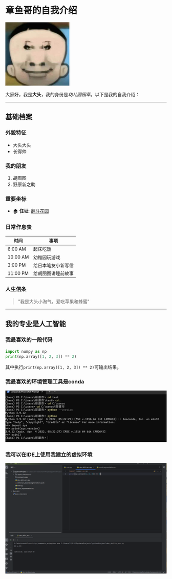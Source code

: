 # 章鱼哥的自我介绍

<img src="https://github.com/womacheng/-/blob/main/OIP-C.jpg" width="200" alt="大头儿子">

大家好，我是**大头**，我的身份是*幼儿园园草*。以下是我的自我介绍：

---

## 基础档案 

### 外貌特征 
- 大头大头
- 长得帅

### 我的朋友
1. 胡图图
2. 野原新之助

### 重要坐标
- 🏠 **住址**: [翻斗花园](https://github.com/womacheng/-/blob/main/20210515114914_b5d16.jpg) 

### 日常作息表
| 时间       | 事项                  |
|------------|-----------------------|
| 6:00 AM    | 起床吃饭              |
| 10:00 AM   | 幼稚园玩游戏          |
| 3:00 PM    | 给日本笔友小新写信    |
| 11:00 PM   | 给胡图图讲睡前故事    |

### 人生信条
> "我是大头小淘气，爱吃苹果和蜂蜜"
---

## 我的专业是人工智能
### 我最喜欢的一段代码

```python
import numpy as np
print(np.array([1, 2, 3]) ** 2)
```
其中执行`print(np.array([1, 2, 3]) ** 2)`可输出结果。

### 我最喜欢的环境管理工具是conda
<img src="https://github.com/womacheng/-/blob/main/%E5%B1%8F%E5%B9%95%E6%88%AA%E5%9B%BE%202025-03-09%20232806.png" width="800" alt="截图一">

### 我可以在IDE上使用我建立的虚拟环境
<img src="https://github.com/womacheng/-/blob/main/%E5%B1%8F%E5%B9%95%E6%88%AA%E5%9B%BE%202025-03-10%20144101.png" width="800" alt="截图二">